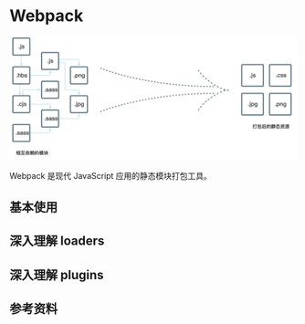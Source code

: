 # Webpack

<img src="./images/webpack-logo.png">

Webpack 是现代 JavaScript 应用的静态模块打包工具。

## 基本使用

## 深入理解 loaders

## 深入理解 plugins

## 参考资料


